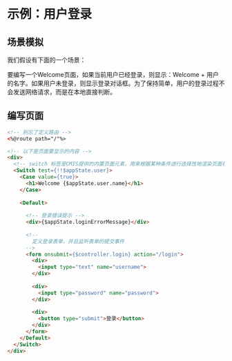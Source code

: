 # 示例：用户登录


## 场景模拟

我们假设有下面的一个场景：

要编写一个Welcome页面，如果当前用户已经登录，则显示：Welcome + 用户的名字。如果用户未登录，则显示登录对话框。为了保持简单，用户的登录过程不会发送网络请求，而是在本地直接判断。


## 编写页面

```html
<!-- 别忘了定义路由 -->
<%@route path="/"%>

<!-- 以下是页面要显示的内容 -->
<div>
  <!-- switch 标签是CMIS提供的内置页面元素，用来根据某种条件进行选择性地渲染页面视图 -->
  <Switch test={!!$appState.user}>
    <Case value={true}>
      <h1>Welcome {$appState.user.name}</h1>
    </Case>
    
    <Default>
    
      <!-- 登录错误提示 -->
      <div>{$appState.loginErrorMessage}</div>
      
      <!--
        定义登录表单，并且监听表单的提交事件
      -->
      <form onsubmit={$controller.login} action="/login">
        <div>
          <input type="text" name="username">
        </div>
        
        <div>
          <input type="password" name="password">
        </div>
        
        <div>
          <button type="submit">登录</button>
        </div>
      </form>
    </Default>
  </Switch>
</div>
```